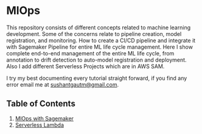# MlOps 
This repository consists of different concepts related to machine learning development. Some of the concerns relate to pipeline creation, model registration, and monitoring. How to create a CI/CD pipeline and integrate it with Sagemaker Pipeline for entire ML life cycle management. Here I show complete end-to-end management of the entire ML life cycle, from annotation to drift detection to auto-model registration and deployment. Also I add different Serverless Projects which are in AWS SAM.


I try my best documenting every tutorial straight forward, if you find any error email me at [sushantgautm@gmail.com](sushantgautm@gmail.com).


## Table of Contents
1. [MlOps with Sagemaker](./Sagemaker)
2. [Serverless Lambda](./ServerLessLambda)



